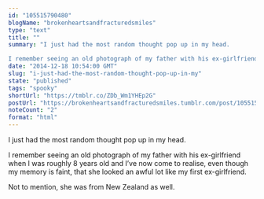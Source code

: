 ```yaml
---
id: "105515790480"
blogName: "brokenheartsandfracturedsmiles"
type: "text"
title: ""
summary: "I just had the most random thought pop up in my head. 

I remember seeing an old photograph of my father with his ex-girlfriend..."
date: "2014-12-18 10:54:00 GMT"
slug: "i-just-had-the-most-random-thought-pop-up-in-my"
state: "published"
tags: "spooky"
shortUrl: "https://tmblr.co/ZDb_Wm1YHEp2G"
postUrl: "https://brokenheartsandfracturedsmiles.tumblr.com/post/105515790480/i-just-had-the-most-random-thought-pop-up-in-my"
noteCount: "2"
format: "html"
---
```


I just had the most random thought pop up in my head. 

I remember seeing an old photograph of my father with his ex-girlfriend when I was roughly 8 years old and I’ve now come to realise, even though my memory is faint, that she looked an awful lot like my first ex-girlfriend.

Not to mention, she was from New Zealand as well.